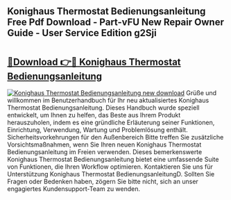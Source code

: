 ## Konighaus Thermostat Bedienungsanleitung Free Pdf Download - Part-vFU New Repair Owner Guide - User Service Edition g2Sji

# <h2><a href="http://df2h2w.blite.top/?on=Konighaus+Thermostat+Bedienungsanleitung">🔗Download 👉🔴 Konighaus Thermostat Bedienungsanleitung</a></h2>

[![Konighaus Thermostat Bedienungsanleitung new download](https://i.imgur.com/lujVjoI.png)](http://df2h2w.blite.top/?on=Konighaus+Thermostat+Bedienungsanleitung)
Grüße und willkommen im Benutzerhandbuch für Ihr neu aktualisiertes Konighaus Thermostat Bedienungsanleitung. Dieses Handbuch wurde speziell entwickelt, um Ihnen zu helfen, das Beste aus Ihrem Produkt herauszuholen, indem es eine gründliche Erläuterung seiner Funktionen, Einrichtung, Verwendung, Wartung und Problemlösung enthält. Sicherheitsvorkehrungen für den Außenbereich Bitte treffen Sie zusätzliche Vorsichtsmaßnahmen, wenn Sie Ihren neuen Konighaus Thermostat Bedienungsanleitung im Freien verwenden. Dieses bemerkenswerte Konighaus Thermostat Bedienungsanleitung bietet eine umfassende Suite von Funktionen, die Ihren Workflow optimieren. Kontaktieren Sie uns für Unterstützung Konighaus Thermostat BedienungsanleitungD. Sollten Sie Fragen oder Bedenken haben, zögern Sie bitte nicht, sich an unser engagiertes Kundensupport-Team zu wenden.
